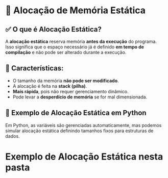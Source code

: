 # 📌 Alocação de Memória Estática

## ✅ O que é Alocação Estática?
A **alocação estática** reserva memória **antes da execução** do programa. Isso significa que o espaço necessário já é definido **em tempo de compilação** e não pode ser alterado durante a execução.

## 🚀 Características:
- O tamanho da memória **não pode ser modificado**.
- A alocação é feita na **stack (pilha)**.
- **Mais rápida**, pois não requer gerenciamento dinâmico.
- Pode levar a **desperdício de memória** se for mal dimensionada.

## 🔹 Exemplo de Alocação Estática em Python
Em Python, as variáveis são gerenciadas automaticamente, mas podemos simular alocação estática definindo tamanhos fixos para estruturas de dados.

# Exemplo de Alocação Estática nesta pasta
